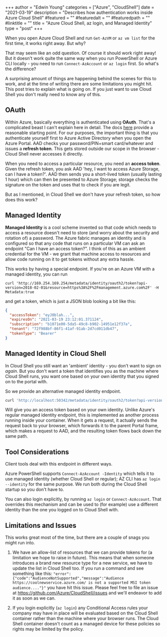 +++
author = "Edwin Young"
categories = ["Azure", "CloudShell"]
date = "2021-03-19"
description = "Describes how authentication works inside Azure Cloud Shell"
#featured = ""
#featuredalt = ""
#featuredpath = ""
#linktitle = ""
title = "Azure Cloud Shell, az login, and Managed Identity"
type = "post"
+++

When you open Azure Cloud Shell and run `Get-AzVM` or `az vm list` for the first time, it works right away. But why?

That may seem like an odd question. Of course it should work right away! But it doesn't work quite the same way when you run PowerShell or Azure CLI locally - you need to run `Connect-AzAccount` or `az login` first. So what's the difference?

A surprising amount of things are happening behind the scenes for this to work, and at the time of writing there are some limitations you might hit. This post tries to explain what is going on. If you just want to use Cloud Shell you don't really need to know any of this.

## OAuth

Within Azure, basically everything is authenticated using **OAuth**. That's a complicated beast I can't explain here in detail. The docs [here](https://docs.microsoft.com/en-us/azure/active-directory/develop/authentication-vs-authorization) provide a reasonable starting point. For our purposes, the important thing is that you authenticate yourself first to Azure Active Directory when you open the Azure Portal. AAD checks your password/PIN+smart card/whatever and issues a **refresh token**. This gets stored outside our scope in the browser - Cloud Shell never accesses it directly. 

When you need to access a particular resource, you need an **access token**. Given the refresh token, you ask AAD 'hey, I want to access Azure Storage, can I have a token?'. AAD then sends you a short-lived token (usually lasting 1 hour) which can then be presented to Azure Storage; storage checks the signature on the token and uses that to check if you are legit.

But as I mentioned, in Cloud Shell we don't have your refresh token, so how does this work?

## Managed Identity

**Managed Identity** is a cool scheme invented so that code which needs to access a resource doesn't need to store (and worry about the security and rotation of) a password. The Azure fabric manages an identity and is configured so that any code that runs on a particular VM can ask an endpoint "Can I have an access token?". I think of this as an ambient credential for the VM - we grant that machine access to resources and allow code running on it to get tokens without any extra hassle.

This works by having a special endpoint. If you're on an Azure VM with a managed identity, you can run

`curl 'http://169.254.169.254/metadata/identity/oauth2/token?api-version=2018-02-01&resource=https%3A%2F%2Fmanagement.azure.com%2F' -H Metadata:true`

and get a token, which is just a JSON blob looking a bit like this:

```json
{
  "accessToken": "eyJ0blah...",
  "expiresOn": "2021-03-19 23:12:01.371124",
  "subscription": "b1071e00-5da5-49c8-b902-14951e12f37a",
  "tenant": "72f988bf-86f1-41af-91ab-2d7cd011db47",
  "tokenType": "Bearer"
}
```

## Managed Identity in Cloud Shell

In Cloud Shell you still want an 'ambient' identity - you don't want to sign on *again*. But you don't want a token that identifies you as the machine where Cloud Shell runs, you want one based on your own identity that you signed on to the portal with.

So we provide an alternative managed identity endpoint. 

```bash
curl 'http://localhost:50342/metadata/identity/oauth2/token?api-version=2018-02-01&resource=https%3A%2F%2Fmanagement.azure.com%2F' -H Metadata:true
```

Will give you an access token based on your own identity. Unlike Azure's regular managed identity endpoint, this is implemented as another process running inside your container. 
When it gets a request, it actually sends the request back to your browser, which forwards it to the parent Portal frame, which makes a request to AAD, and the resulting token 
flows back down the same path.

## Tool Considerations
Client tools deal with this endpoint in different ways.

Azure PowerShell supports `Connect-AzAccount -Identity` which tells it to use managed identity (whether Cloud Shell or regular); AZ CLI has `az login --identity` for the same purpose. We run both during the Cloud Shell startup so you don't have to. 

You can also login explicitly, by running `az login` or `Connect-AzAccount`. That overrides this mechanism and can be used to (for example) use a different identity than the one you logged on to Cloud Shell with.

## Limitations and Issues

This works great most of the time, but there are a couple of snags you might run into. 

1. We have an allow-list of resources that we can provide tokens for (a limitation we hope to raise in future). This means that when someone introduces a brand new resource type for a new service, we have to update the list in Cloud Shell too. If you run a command and see something like this: `"error":{"code":"AudienceNotSupported","message":"Audience https://coolnewservice.azure.com/ is not a supported MSI token audience...."}"` you have hit this issue. Please feel free to file an issue at https://github.com/Azure/CloudShell/issues and we'll endeavor to add it as soon as we can. 

1. If you login explicitly (`az login`) any Conditional Access rules your company may have in place will be evaluated based on the Cloud Shell container rather than the machine where your browser runs. The Cloud Shell container doesn't count as a managed device for these policies so rights may be limited by the policy.





